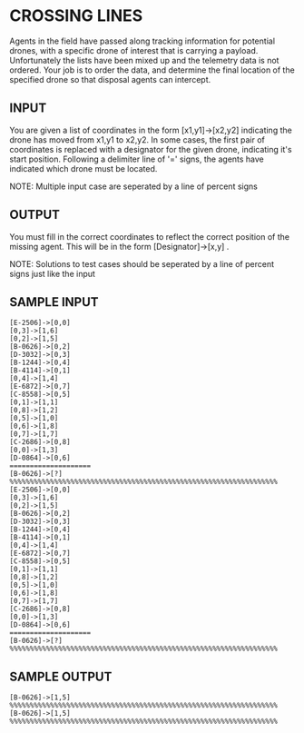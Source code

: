 <!-- RATING: EASY -->
<!-- NAME:  CROSSING LINES -->
<!-- GENERATOR: generate.pl -->
# CROSSING LINES

Agents in the field have passed along tracking information for potential drones, with a specific drone of interest that is carrying a payload. Unfortunately the lists have been mixed up and the telemetry data is not ordered. Your job is to order the data, and determine the final location of the specified drone so that disposal agents can intercept.

## INPUT
You are given a list of coordinates in the form [x1,y1]->[x2,y2] indicating the drone has moved from x1,y1 to x2,y2. In some cases, the first pair of coordinates is replaced with a designator for the given drone, indicating it's start position. Following a delimiter line of '=' signs, the agents have indicated which drone must be located. 

NOTE: Multiple input case are seperated by a line of percent signs

## OUTPUT
You must fill in the correct coordinates to reflect the correct position of the missing agent. This will be in the form [Designator]->[x,y] .

NOTE: Solutions to test cases should be seperated by a line of percent signs just like the input

## SAMPLE INPUT
	[E-2506]->[0,0]
	[0,3]->[1,6]
	[0,2]->[1,5]
	[B-0626]->[0,2]
	[D-3032]->[0,3]
	[B-1244]->[0,4]
	[B-4114]->[0,1]
	[0,4]->[1,4]
	[E-6872]->[0,7]
	[C-8558]->[0,5]
	[0,1]->[1,1]
	[0,8]->[1,2]
	[0,5]->[1,0]
	[0,6]->[1,8]
	[0,7]->[1,7]
	[C-2686]->[0,8]
	[0,0]->[1,3]
	[D-0864]->[0,6]
	====================
	[B-0626]->[?]
	%%%%%%%%%%%%%%%%%%%%%%%%%%%%%%%%%%%%%%%%%%%%%%%%%%%%%%%%%%%%%%%%%%
	[E-2506]->[0,0]
	[0,3]->[1,6]
	[0,2]->[1,5]
	[B-0626]->[0,2]
	[D-3032]->[0,3]
	[B-1244]->[0,4]
	[B-4114]->[0,1]
	[0,4]->[1,4]
	[E-6872]->[0,7]
	[C-8558]->[0,5]
	[0,1]->[1,1]
	[0,8]->[1,2]
	[0,5]->[1,0]
	[0,6]->[1,8]
	[0,7]->[1,7]
	[C-2686]->[0,8]
	[0,0]->[1,3]
	[D-0864]->[0,6]
	====================
	[B-0626]->[?]
	%%%%%%%%%%%%%%%%%%%%%%%%%%%%%%%%%%%%%%%%%%%%%%%%%%%%%%%%%%%%%%%%%%

## SAMPLE OUTPUT
	[B-0626]->[1,5]
	%%%%%%%%%%%%%%%%%%%%%%%%%%%%%%%%%%%%%%%%%%%%%%%%%%%%%%%%%%%%%%%%%%
	[B-0626]->[1,5]
	%%%%%%%%%%%%%%%%%%%%%%%%%%%%%%%%%%%%%%%%%%%%%%%%%%%%%%%%%%%%%%%%%%

